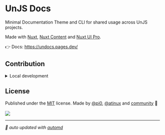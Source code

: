 # UnJS Docs

Minimal Documentation Theme and CLI for shared usage across UnJS projects.

Made with [Nuxt](https://nuxt.com/), [Nuxt Content](https://content.nuxt.com) and [Nuxt UI Pro](https://ui.nuxt.com/pro).

👉 Docs: https://undocs.pages.dev/

## Contribution

<details>
  <summary>Local development</summary>

- Clone this repository
- Install the latest LTS version of [Node.js](https://nodejs.org/en/)
- Enable [Corepack](https://github.com/nodejs/corepack) using `corepack enable`
- Install dependencies using `bun install`
- Run tests using `bun dev`

</details>

<!-- /automd -->

## License

<!-- automd:contributors license=MIT author="pi0,atinux" -->

Published under the [MIT](https://github.com/unjs/undocs/blob/main/LICENSE) license.
Made by [@pi0](https://github.com/pi0), [@atinux](https://github.com/atinux) and [community](https://github.com/unjs/undocs/graphs/contributors) 💛
<br><br>
<a href="https://github.com/unjs/undocs/graphs/contributors">
<img src="https://contrib.rocks/image?repo=unjs/undocs" />
</a>

<!-- /automd -->

<!-- automd:with-automd -->

---

_🤖 auto updated with [automd](https://automd.unjs.io)_

<!-- /automd -->
